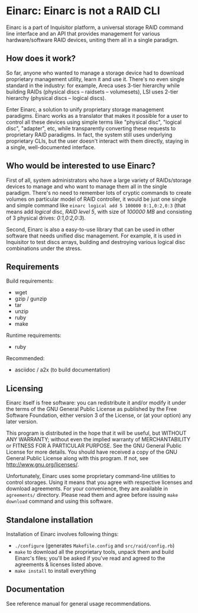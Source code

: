 Einarc: Einarc is not a RAID CLI
================================

Einarc is a part of Inquisitor platform, a universal storage RAID
command line interface and an API that provides management for various
hardware/software RAID devices, uniting them all in a single paradigm.

How does it work?
-----------------

So far, anyone who wanted to manage a storage device had to download
proprietary management utility, learn it and use it. There's no even
single standard in the industry: for example, Areca uses 3-tier
hierarchy while building RAIDs (physical discs – raidsets –
volumesets), LSI uses 2-tier hierarchy (physical discs – logical
discs).

Enter Einarc, a solution to unify proprietary storage management
paradigms. Einarc works as a translator that makes it possible for a
user to control all these devices using simple terms like "physical
disc", "logical disc", "adapter", etc, while transparently converting
these requests to proprietary RAID paradigms. In fact, the system
still uses underlying proprietary CLIs, but the user doesn't interact
with them directly, staying in a single, well-documented interface.

Who would be interested to use Einarc?
--------------------------------------

First of all, system administrators who have a large variety of
RAIDs/storage devices to manage and who want to manage them all in the
single paradigm. There's no need to remember lots of cryptic commands
to create volumes on particular model of RAID controller, it would be
just one single and simple command like `einarc logical add 5 100000
0:1,0:2,0:3` (that means add *logical* disc, *RAID level 5*, with size
of *100000 MB* and consisting of 3 physical drives: *0:1,0:2,0:3*).

Second, Einarc is also a easy-to-use library that can be used in other
software that needs unified disc management. For example, it is used
in Inquisitor to test discs arrays, building and destroying various
logical disc combinations under the stress.

Requirements
------------

Build requirements:

* wget
* gzip / gunzip
* tar
* unzip
* ruby
* make

Runtime requirements:

* ruby

Recommended:

* asciidoc / a2x (to build documentation)

Licensing
---------

Einarc itself is free software: you can redistribute it and/or modify
it under the terms of the GNU General Public License as published by
the Free Software Foundation, either version 3 of the License, or (at
your option) any later version.

This program is distributed in the hope that it will be useful, but
WITHOUT ANY WARRANTY; without even the implied warranty of
MERCHANTABILITY or FITNESS FOR A PARTICULAR PURPOSE. See the GNU
General Public License for more details. You should have received a
copy of the GNU General Public License along with this program. If
not, see <http://www.gnu.org/licenses/>.

Unfortunately, Einarc uses some proprietary command-line utilities to
control storages. Using it means that you agree with respective
licenses and download agreements. For your convenience, they are
available in `agreements/` directory. Please read them and agree
before issuing `make download` command and using this software.

Standalone installation
-----------------------

Installation of Einarc involves following things:

* `./configure` (generates `Makefile.config` and `src/raid/config.rb`)
* `make` to download all the proprietary tools, unpack them and build
Einarc's files; you'll be asked if you've read and agreed to the
agreements & licenses listed above.
* `make install` to install everything

Documentation
-------------

See reference manual for general usage recommendations.
